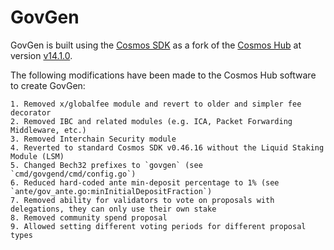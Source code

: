 # GovGen

GovGen is built using the [Cosmos SDK](https://github.com/cosmos/cosmos-sdk) as a fork of the
[Cosmos Hub](https://github.com/cosmos/gaia) at version [v14.1.0](https://github.com/cosmos/gaia/releases/tag/v14.1.0).

The following modifications have been made to the Cosmos Hub software to create GovGen:

    1. Removed x/globalfee module and revert to older and simpler fee decorator
    2. Removed IBC and related modules (e.g. ICA, Packet Forwarding Middleware, etc.)
    3. Removed Interchain Security module
    4. Reverted to standard Cosmos SDK v0.46.16 without the Liquid Staking Module (LSM)
    5. Changed Bech32 prefixes to `govgen` (see `cmd/govgend/cmd/config.go`)
    6. Reduced hard-coded ante min-deposit percentage to 1% (see `ante/gov_ante.go:minInitialDepositFraction`)
    7. Removed ability for validators to vote on proposals with delegations, they can only use their own stake
    8. Removed community spend proposal
    9. Allowed setting different voting periods for different proposal types
